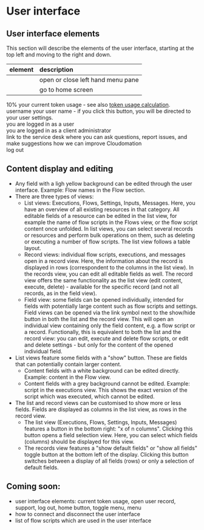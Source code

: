 # User interface

## User interface elements
This section will describe the elements of the user interface, starting at the top left and moving to the right and down.

|element|description|
|:---:|:---|
|<i class="fa fa-fw fa-bars"></i>|open or close left hand menu pane|
|<span class="fa-stack"><i class="fa fa-stack-2x fa-cloud" style="color: #5e8ebd"></i><i class="fa fa-stack-1x fa-star fa-inverse"></i></span>| go to home screen | 
<a class="nav-link btn btn-xs btn-transparent ml-3"><i class="fa fa-fw fa-tachometer"></i><span class="ml-1" data-bind="text: capacityPercent">10</span><span class="ml-1">%</span></a> your current token usage - see also [token usage calculation](Token+usage+calculation).  
<a class="nav-link btn btn-xs btn-transparent ml-3"><i class="fa fa-user"></i><span class="ml-1 d-none d-sm-inline-block">username</span></a> your user name - if you click this button, you will be directed to your user settings.  
<i class="fa fa-vcard-o"></i> you are logged in as a user  
<i class="fa fa-vcard"></i> you are logged in as a client administrator  
<i class="fa fa-fw fa-question-circle"></i> link to the service desk where you can ask questions, report issues, and make suggestions how we can improve Cloudomation  
<i class="fa fa-fw fa-sign-out"></i> log out  

## Content display and editing
- Any field with a ligh yellow background can be edited through the user interface. Example: Flow names in the Flow section.
- There are three types of views:
  - List views: Executions, Flows, Settings, Inputs, Messages. Here, you have an overview of all existing resources in that category. All editable fields of a resource can be edited in the list view, for example the name of flow scripts in the Flows view, or the flow script content once unfolded. In list views, you can select several records or resources and perform bulk operations on them, such as deleting or executing a number of flow scripts. The list view follows a table layout.
  - Record views: individual flow scripts, executions, and messages open in a record view. Here, the information about the record is displayed in rows (correspondent to the columns in the list view). In the records view, you can edit all editable fields as well. The record view offers the same functionality as the list view (edit content, execute, delete) - available for the specific record (and not all records, as in the field view).
  - Field view: some fields can be opened individually, intended for fields with potentially large content such as flow scripts and settings. Field views can be opened via the link symbol next to the show/hide button in both the list and the record view. This will open an individual view containing only the field content, e.g. a flow script or a record. Functionally, this is equivalent to both the list and the record view: you can edit, execute and delete flow scripts, or edit and delete settings - but only for the content of the opened individual field.
- List views feature some fields with a "show" button. These are fields that can potentially contain larger content.
   - Content fields with a white background can be edited directly. Example: content in the Flow view.
   - Content fields with a grey background cannot be edited. Example: script in the executions view. This shows the  exact version of the script which was executed, which cannot be edited.
- The list and record views can be customised to show more or less fields. Fields are displayed as columns in the list view, as rows in the record view.
  - The list view (Executions, Flows, Settings, Inputs, Messages) features a button in the bottom right: "x of n columns". Clicking this button opens a field selection view. Here, you can select which fields (columns) should be displayed for this view.
  - The records view features a "show default fields" or "show all fields" toggle button at the bottom left of the display. Clicking this button switches between a display of all fields (rows) or only a selection of default fields.


##  Coming soon:
  - user interface elements: current token usage, open user record, support, log out, home button, toggle menu, menu
  - how to connect and disconnect the user interface
  - list of flow scripts which are used in the user interface
